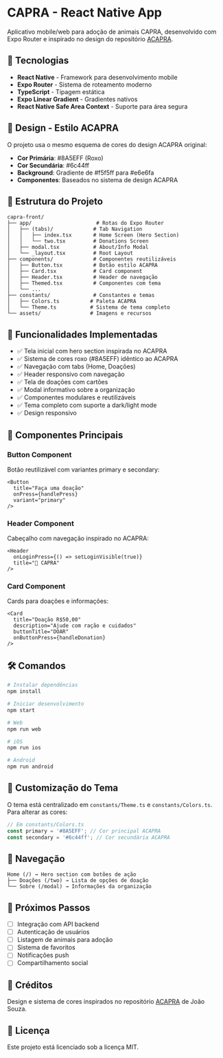 # CAPRA - React Native App

Aplicativo mobile/web para adoção de animais CAPRA, desenvolvido com Expo Router e inspirado no design do repositório [ACAPRA](https://github.com/Joao-SouzaDev/capra-front).

## 🚀 Tecnologias

- **React Native** - Framework para desenvolvimento mobile
- **Expo Router** - Sistema de roteamento moderno
- **TypeScript** - Tipagem estática
- **Expo Linear Gradient** - Gradientes nativos
- **React Native Safe Area Context** - Suporte para área segura

## 🎨 Design - Estilo ACAPRA

O projeto usa o mesmo esquema de cores do design ACAPRA original:
- **Cor Primária**: #8A5EFF (Roxo)
- **Cor Secundária**: #6c44ff
- **Background**: Gradiente de #f5f5ff para #e6e6fa
- **Componentes**: Baseados no sistema de design ACAPRA

## 📱 Estrutura do Projeto

```
capra-front/
├── app/                     # Rotas do Expo Router
│   ├── (tabs)/             # Tab Navigation
│   │   ├── index.tsx       # Home Screen (Hero Section)
│   │   └── two.tsx         # Donations Screen
│   ├── modal.tsx           # About/Info Modal
│   └── _layout.tsx         # Root Layout
├── components/             # Componentes reutilizáveis
│   ├── Button.tsx          # Botão estilo ACAPRA
│   ├── Card.tsx            # Card component
│   ├── Header.tsx          # Header de navegação
│   ├── Themed.tsx          # Componentes com tema
│   └── ...
├── constants/              # Constantes e temas
│   ├── Colors.ts          # Paleta ACAPRA
│   └── Theme.ts           # Sistema de tema completo
└── assets/                # Imagens e recursos
```

## 🧩 Funcionalidades Implementadas

- ✅ Tela inicial com hero section inspirada no ACAPRA
- ✅ Sistema de cores roxo (#8A5EFF) idêntico ao ACAPRA
- ✅ Navegação com tabs (Home, Doações)
- ✅ Header responsivo com navegação
- ✅ Tela de doações com cartões
- ✅ Modal informativo sobre a organização
- ✅ Componentes modulares e reutilizáveis
- ✅ Tema completo com suporte a dark/light mode
- ✅ Design responsivo

## 🎯 Componentes Principais

### Button Component
Botão reutilizável com variantes primary e secondary:
```tsx
<Button
  title="Faça uma doação"
  onPress={handlePress}
  variant="primary"
/>
```

### Header Component
Cabeçalho com navegação inspirado no ACAPRA:
```tsx
<Header 
  onLoginPress={() => setLoginVisible(true)}
  title="🐾 CAPRA"
/>
```

### Card Component
Cards para doações e informações:
```tsx
<Card
  title="Doação R$50,00"
  description="Ajude com ração e cuidados"
  buttonTitle="DOAR"
  onButtonPress={handleDonation}
/>
```

## 🛠️ Comandos

```bash
# Instalar dependências
npm install

# Iniciar desenvolvimento
npm start

# Web
npm run web

# iOS
npm run ios

# Android
npm run android
```

## 🎨 Customização do Tema

O tema está centralizado em `constants/Theme.ts` e `constants/Colors.ts`. Para alterar as cores:

```typescript
// Em constants/Colors.ts
const primary = '#8A5EFF'; // Cor principal ACAPRA
const secondary = '#6c44ff'; // Cor secundária ACAPRA
```

## 📱 Navegação

```
Home (/) → Hero section com botões de ação
├── Doações (/two) → Lista de opções de doação
└── Sobre (/modal) → Informações da organização
```

## 🔮 Próximos Passos

- [ ] Integração com API backend
- [ ] Autenticação de usuários
- [ ] Listagem de animais para adoção
- [ ] Sistema de favoritos
- [ ] Notificações push
- [ ] Compartilhamento social

## 📄 Créditos

Design e sistema de cores inspirados no repositório [ACAPRA](https://github.com/Joao-SouzaDev/capra-front) de João Souza.

## 📄 Licença

Este projeto está licenciado sob a licença MIT.